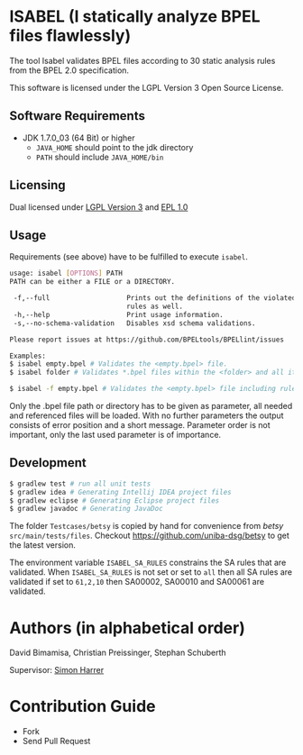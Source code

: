 # ISABEL (I statically analyze BPEL files flawlessly)

The tool Isabel validates BPEL files according to 30 static analysis rules from the BPEL 2.0 specification.

This software is licensed under the LGPL Version 3 Open Source License.

## Software Requirements
- JDK 1.7.0_03 (64 Bit) or higher
  - `JAVA_HOME` should point to the jdk directory
  - `PATH` should include `JAVA_HOME/bin`

## Licensing
Dual licensed under [LGPL Version 3](http://www.gnu.org/licenses/lgpl-3.0.html) and [EPL 1.0](http://opensource.org/licenses/EPL-1.0)

## Usage

Requirements (see above) have to be fulfilled to execute `isabel`.

```bash
usage: isabel [OPTIONS] PATH
PATH can be either a FILE or a DIRECTORY.

 -f,--full                   Prints out the definitions of the violated
                             rules as well.
 -h,--help                   Print usage information.
 -s,--no-schema-validation   Disables xsd schema validations.

Please report issues at https://github.com/BPELtools/BPELlint/issues

Examples:
$ isabel empty.bpel # Validates the <empty.bpel> file.
$ isabel folder # Validates *.bpel files within the <folder> and all its subfolders.

$ isabel -f empty.bpel # Validates the <empty.bpel> file including rule definition.
```

Only the .bpel file path or directory has to be given as parameter, all needed and referenced files will be loaded.
With no further parameters the output consists of error position and a short message.
Parameter order is not important, only the last used parameter is of importance.

## Development

```bash
$ gradlew test # run all unit tests
$ gradlew idea # Generating Intellij IDEA project files
$ gradlew eclipse # Generating Eclipse project files
$ gradlew javadoc # Generating JavaDoc
```

The folder `Testcases/betsy` is copied by hand for convenience from *betsy* `src/main/tests/files`.
Checkout https://github.com/uniba-dsg/betsy to get the latest version.

The environment variable `ISABEL_SA_RULES` constrains the SA rules that are validated.
When `ISABEL_SA_RULES` is not set or set to `all` then all SA rules are validated if set to `61,2,10` then SA00002, SA00010 and SA00061 are validated.

# Authors (in alphabetical order)

David Bimamisa, Christian Preissinger, Stephan Schuberth

Supervisor: [Simon Harrer](http://www.uni-bamberg.de/pi/team/harrer/)

# Contribution Guide

- Fork
- Send Pull Request
